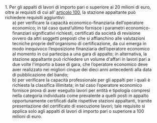 <ul style="list-style-type: none;">
    <li>1. Per gli appalti di lavori di importo pari o superiore ai 20 milioni di euro, oltre ai requisiti di cui all' <a href="/index.html?article=articolo-100&version=1">articolo 100</a>, la stazione appaltante può richiedere requisiti aggiuntivi:
        <ul class="alist" style="list-style-type: none;">
            <li>a) per verificare la capacità economico-finanziaria dell’operatore economico; in tal caso quest’ultimo fornisce i parametri economico-finanziari significativi richiesti, certificati da società di revisione ovvero da altri soggetti preposti che si affianchino alle valutazioni tecniche proprie dell'organismo di certificazione, da cui emerga in modo inequivoco l’esposizione finanziaria dell’operatore economico al momento in cui partecipa a una gara di appalto; in alternativa, la stazione appaltante può richiedere un volume d'affari in lavori pari a due volte l'importo a base di gara, che l’operatore economico deve aver realizzato nei migliori cinque dei dieci anni antecedenti alla data di pubblicazione del bando;</li>
            <li>b) per verificare la capacità professionale per gli appalti per i quali è richiesta la classifica illimitata; in tal caso l’operatore economico fornisce prova di aver eseguito lavori per entità e tipologia compresi nella categoria individuata come prevalente a quelli posti in appalto opportunamente certificati dalle rispettive stazioni appaltanti, tramite presentazione del certificato di esecuzione lavori; tale requisito si applica solo agli appalti di lavori di importo pari o superiore a 100 milioni di euro.</li>
        </ul>
    </li></br>
</ul>